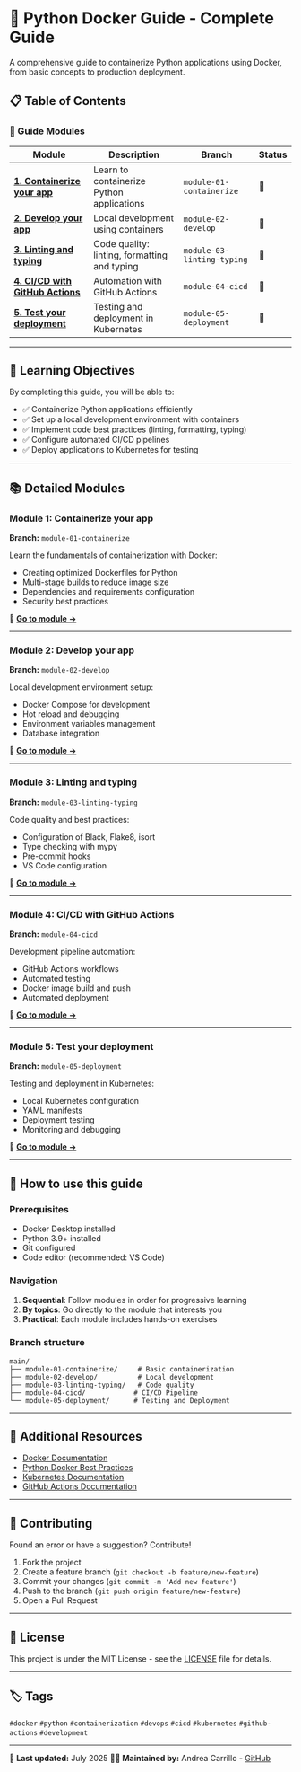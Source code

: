 # 🐍 Python Docker Guide - Complete Guide

A comprehensive guide to containerize Python applications using Docker, from basic concepts to production deployment.

## 📋 Table of Contents

### 🎯 Guide Modules

| Module                                                                 | Description                                  | Branch                     | Status |
| ---------------------------------------------------------------------- | -------------------------------------------- | -------------------------- | ------ |
| [**1. Containerize your app**](#module-1-containerize-your-app)        | Learn to containerize Python applications    | `module-01-containerize`   | 🚧     |
| [**2. Develop your app**](#module-2-develop-your-app)                  | Local development using containers           | `module-02-develop`        | 🚧     |
| [**3. Linting and typing**](#module-3-linting-and-typing)              | Code quality: linting, formatting and typing | `module-03-linting-typing` | 🚧     |
| [**4. CI/CD with GitHub Actions**](#module-4-cicd-with-github-actions) | Automation with GitHub Actions               | `module-04-cicd`           | 🚧     |
| [**5. Test your deployment**](#module-5-test-your-deployment)          | Testing and deployment in Kubernetes         | `module-05-deployment`     | 🚧     |

---

## 🎯 Learning Objectives

By completing this guide, you will be able to:

- ✅ Containerize Python applications efficiently
- ✅ Set up a local development environment with containers
- ✅ Implement code best practices (linting, formatting, typing)
- ✅ Configure automated CI/CD pipelines
- ✅ Deploy applications to Kubernetes for testing

---

## 📚 Detailed Modules

### Module 1: Containerize your app

**Branch:** `module-01-containerize`

Learn the fundamentals of containerization with Docker:

- Creating optimized Dockerfiles for Python
- Multi-stage builds to reduce image size
- Dependencies and requirements configuration
- Security best practices

**🔗 [Go to module →](../../tree/module-01-containerize)**

---

### Module 2: Develop your app

**Branch:** `module-02-develop`

Local development environment setup:

- Docker Compose for development
- Hot reload and debugging
- Environment variables management
- Database integration

**🔗 [Go to module →](../../tree/module-02-develop)**

---

### Module 3: Linting and typing

**Branch:** `module-03-linting-typing`

Code quality and best practices:

- Configuration of Black, Flake8, isort
- Type checking with mypy
- Pre-commit hooks
- VS Code configuration

**🔗 [Go to module →](../../tree/module-03-linting-typing)**

---

### Module 4: CI/CD with GitHub Actions

**Branch:** `module-04-cicd`

Development pipeline automation:

- GitHub Actions workflows
- Automated testing
- Docker image build and push
- Automated deployment

**🔗 [Go to module →](../../tree/module-04-cicd)**

---

### Module 5: Test your deployment

**Branch:** `module-05-deployment`

Testing and deployment in Kubernetes:

- Local Kubernetes configuration
- YAML manifests
- Deployment testing
- Monitoring and debugging

**🔗 [Go to module →](../../tree/module-05-deployment)**

---

## 🚀 How to use this guide

### Prerequisites

- Docker Desktop installed
- Python 3.9+ installed
- Git configured
- Code editor (recommended: VS Code)

### Navigation

1. **Sequential**: Follow modules in order for progressive learning
2. **By topics**: Go directly to the module that interests you
3. **Practical**: Each module includes hands-on exercises

### Branch structure

```
main/
├── module-01-containerize/     # Basic containerization
├── module-02-develop/          # Local development
├── module-03-linting-typing/   # Code quality
├── module-04-cicd/            # CI/CD Pipeline
└── module-05-deployment/      # Testing and Deployment
```

---

## 📖 Additional Resources

- [Docker Documentation](https://docs.docker.com/)
- [Python Docker Best Practices](https://docs.docker.com/language/python/)
- [Kubernetes Documentation](https://kubernetes.io/docs/)
- [GitHub Actions Documentation](https://docs.github.com/en/actions)

---

## 🤝 Contributing

Found an error or have a suggestion? Contribute!

1. Fork the project
2. Create a feature branch (`git checkout -b feature/new-feature`)
3. Commit your changes (`git commit -m 'Add new feature'`)
4. Push to the branch (`git push origin feature/new-feature`)
5. Open a Pull Request

---

## 📝 License

This project is under the MIT License - see the [LICENSE](LICENSE) file for details.

---

## 🏷️ Tags

`#docker` `#python` `#containerization` `#devops` `#cicd` `#kubernetes` `#github-actions` `#development`

---

**📅 Last updated:** July 2025
**👨‍💻 Maintained by:** Andrea Carrillo - [GitHub](https://github.com/AndCarrillo)
